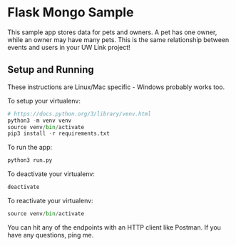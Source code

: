 # Flask Mongo Sample

This sample app stores data for pets and owners. A pet has one owner, while an owner may have many pets. This is the same relationship between events and users in your UW Link project!

## Setup and Running

These instructions are Linux/Mac specific - Windows probably works too.

To setup your virtualenv:
```python
# https://docs.python.org/3/library/venv.html
python3 -m venv venv
source venv/bin/activate
pip3 install -r requirements.txt
```

To run the app:
```python
python3 run.py
```

To deactivate your virtualenv:
```python
deactivate
```

To reactivate your virtualenv:
```python
source venv/bin/activate
```

You can hit any of the endpoints with an HTTP client like Postman. If you have any questions, ping me.
